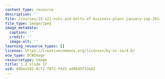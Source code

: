 ```yaml
---
content_type: resource
description: ''
file: /courses/15-s21-nuts-and-bolts-of-business-plans-january-iap-2014/4dbea1020cf2f8f2f4d3ad9645f53a82_1.2_slide_17.jpg
file_type: image/jpeg
image_metadata:
  caption: ''
  credit: ''
  image-alt: ''
learning_resource_types: []
license: https://creativecommons.org/licenses/by-nc-sa/4.0/
ocw_type: OCWImage
resourcetype: Image
title: 1.2 slide 17
uid: 4dbea102-0cf2-f8f2-f4d3-ad9645f53a82
---
```

